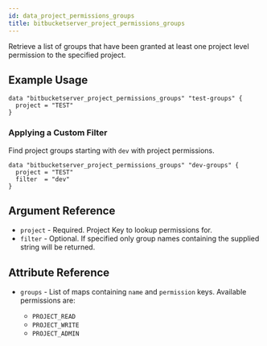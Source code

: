 ```yaml
---
id: data_project_permissions_groups
title: bitbucketserver_project_permissions_groups
---
```


Retrieve a list of groups that have been granted at least one project level permission to the specified project.

## Example Usage

```
data "bitbucketserver_project_permissions_groups" "test-groups" {
  project = "TEST"
}
```

### Applying a Custom Filter

Find project groups starting with `dev` with project permissions.
 
```
data "bitbucketserver_project_permissions_groups" "dev-groups" {
  project = "TEST"
  filter  = "dev"
}
```

## Argument Reference

* `project` - Required. Project Key to lookup permissions for.
* `filter` - Optional. If specified only group names containing the supplied string will be returned.

## Attribute Reference

* `groups` - List of maps containing `name` and `permission` keys. Available permissions are:

    * `PROJECT_READ`
    * `PROJECT_WRITE`
    * `PROJECT_ADMIN`
